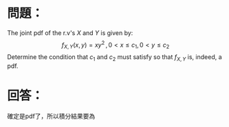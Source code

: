 # 問題：
The joint pdf of the r.v's $X$ and $Y$ is given by:
$$
f_{X,Y}(x,y)=xy^2\,,\,0<x\leq c_1,\,0<y\leq c_2
$$
Determine the condition that $c_1$ and $c_2$ must satisfy so that $f_{X,Y}$ is, indeed, a pdf.
# 回答：
確定是pdf了，所以積分結果要為
